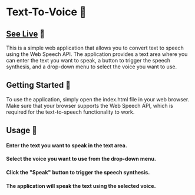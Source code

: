 # Text-To-Voice 🤖

## [See Live](https://stardust130.github.io/Text-To-Voice/) 🚀

This is a simple web application that allows you to convert text to speech using the Web Speech API. The application provides a text area where you can enter the text you want to speak, a button to trigger the speech synthesis, and a drop-down menu to select the voice you want to use.

## Getting Started 👾
To use the application, simply open the index.html file in your web browser. Make sure that your browser supports the Web Speech API, which is required for the text-to-speech functionality to work.

## Usage 🔭
#### Enter the text you want to speak in the text area.
#### Select the voice you want to use from the drop-down menu.
#### Click the "Speak" button to trigger the speech synthesis.
#### The application will speak the text using the selected voice.

